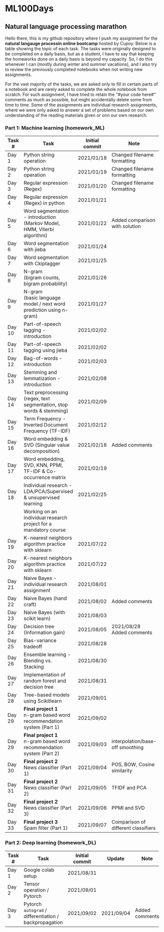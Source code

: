 # ML100Days
## Natural language processing marathon

Hello there, this is my github repository where I push my assignment for the <b>natural langauge processin online bootcamp</b> hosted by Cupoy. Below is a table showing the topic of each task. The tasks were originally designed to be completed on a daily basis, but as a student, I have to say that keeping the homeworks done on a daily basis is beyond my capacity. So, I do this whenever I can (mostly during winter and summer vacations), and I also try to review the previously completed notebooks when not writing new assignments. 

For the vast majority of the tasks, we are asked only to fill in certain parts of a notebook and are rarely asked to complete the whole notebook from scratch. For such assignment, I have tried to retain the "#your code here#" comments as much as possible, but might accidentally delete some from time to time. Some of the assignments are individual research assignments, where we were only asked to answer a set of problems based on our own understanding of the reading materials given or onn our own research.
  
### Part 1: Machine learning (homework_ML)

|Task #  | Task                                                                         | Initial commit  | Note                           |
|--------|----------------------------------------------------------------------------- |---------------- |--------------------------------|
| Day 1  | Python string operation                                                      | 2021/01/18      | Changed filename formatting    |
| Day 2  | Python string operation                                                      | 2021/01/19      | Changed filename formatting    |
| Day 3  | Regular expression (Regex)                                                   | 2021/01/20      | Changed filename formatting    |
| Day 4  | Regular expression (Regex) in python                                         | 2021/01/21      |                                |
| Day 5  | Word segmentation - introduction <br>(Markov Model, HMM, Viterbi algorithm)  | 2021/01/22      | Added comparison with solution |
| Day 6  | Word segmentation with jieba                                                 | 2021/01/24      |                                |
| Day 7  | Word segmentation with Ckiptagger                                            | 2021/01/25      |                                |
| Day 8  | N-gram <br>(bigram counts, bigram probability)                               | 2021/01/26      |                                 |
| Day 9  | N-gram <br>(basic language model / next word prediction using n-gram)        | 2021/01/27      |                                            |
| Day 10 | Part-of-speech tagging  -  introduction                                      | 2021/02/02      |                                            |
| Day 11 | Part-of-speech tagging using jieba                                           | 2021/02/02      |                                            |
| Day 12 | Bag-of-words - introduction                                                  | 2021/02/03      |                                            |
| Day 13 | Stemming and lemmatization - introduction                                    | 2021/02/08      |                                            |
| Day 14 | Text preprocessing (regex, text segmentation, stop words & stemming)         | 2021/02/09      |                                            |
| Day 15 | Term Frequency - Inverted Document Frequency (TF-IDF)                        | 2021/02/12      |                                            |
| Day 16 | Word embedding & SVD (Singular value decomposition)                          | 2021/02/18      | Added comments                             |
| Day 17 | Word embedding, SVD, KNN, PPMI, TF-IDF & Co-occurrence matrix                | 2021/02/19      |                                            | 
| Day 18 | Individual research - LDA/PCA/Supervised & unsupervised learning             | 2021/02/25      |                                            |
|        | Working on an individual research project for a mandatory course                                                                            |
| Day 19 | K-nearest neighbors algorithm practice with sklearn                          | 2021/07/22      |                                            |
| Day 20 | K-nearest neighbors algorithm practice with sklearn                          | 2021/07/22      |                                            |
| Day 21 | Naive Bayes - individual research assignment                                 | 2021/08/01      |                                            |
| Day 22 | Naive Bayes (hand craft)                                                     | 2021/08/02      | Added comments                             |
| Day 23 | Naive Bayes (with scikit learn)                                              | 2021/08/03      |                                            |
| Day 24 | Decision tree <br>(Information gain)                                         | 2021/08/05      | 2021/08/28  Added comments                 |
| Day 25 | Bias-variance tradeoff                                                       | 2021/08/28      |                                            |
| Day 26 | Ensemble learning - Blending vs. Stacking                                    | 2021/08/30      |                                            |
| Day 27 | Implementation of random forest and decision tree                            | 2021/08/31      |                                            |
| Day 28 | Tree-based models using Scikitlearn                                          | 2021/09/01      |                                            |
| Day 29 | <b>Final project 1</b><br>n-gram based word recommendation system (Part 1)   | 2021/09/02      |                                            |
| Day 29 | <b>Final project 1</b><br>n-gram based word recommendation system (Part 2)   | 2021/09/03      | interpolation/base-off smoothing            |
| Day 30 | <b>Final project 2</b><br>News classifier (Part 1)                           | 2021/09/04      | POS, BOW, Cosine similarity                |
| Day 31 | <b>Final project 2</b><br>News classifier (Part 2)                           | 2021/09/05      | TFIDF and PCA                              |
| Day 32 | <b>Final project 2</b><br>News classifier (Part 3)                           | 2021/09/06      | PPMI and SVD                               |
| Day 33 | <b>Final project 3</b><br>Spam filter (Part 1)                               | 2021/09/07      | Comparison of different classifiers        |


### Part 2: Deep learning (homework_DL)
|Task #  | Task                                                                         | Initial commit  | Update     | Note                           |
|--------|----------------------------------------------------------------------------- |---------------- |------------|--------------------------------|
| Day 1  | Google colab setup                                                           | 2021/08/31      |            |                                |
| Day 2  | Tensor operation / Pytorch                                                   | 2021/09/01      |            |                                |
| Day 3  | Pytorch `autograd` / differentiation / backpropagation                       | 2021/09/02      | 2021/09/04 | Added comments                 |
